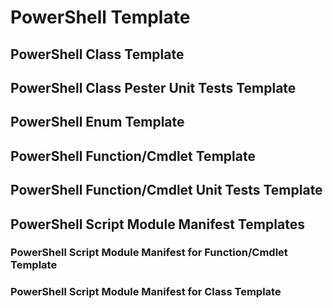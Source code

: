 # PowerShell Template

## PowerShell Class Template

## PowerShell Class Pester Unit Tests Template

## PowerShell Enum Template

## PowerShell Function/Cmdlet Template

## PowerShell Function/Cmdlet Unit Tests Template

## PowerShell Script Module Manifest Templates

### PowerShell Script Module Manifest for Function/Cmdlet Template

### PowerShell Script Module Manifest for Class Template

